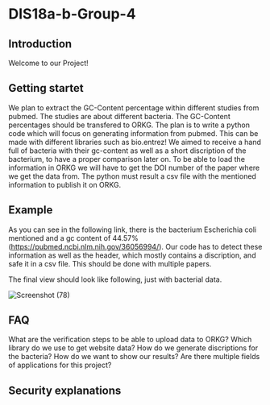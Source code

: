 # DIS18a-b-Group-4

## Introduction

Welcome to our Project! 

## Getting startet

We plan to extract the GC-Content percentage within different studies from pubmed. The studies are about different bacteria. The GC-Content percentages should be transfered to ORKG.
The plan is to write a python code which will focus on generating information from pubmed. This can be made with different libraries such as bio.entrez! We aimed to receive a hand full of bacteria with their gc-content as well as a short discription of the bacterium, to have a proper comparison later on. To be able to load the information in ORKG we will have to get the DOI number of the paper where we get the data from.
The python must result a csv file with the mentioned information to publish it on ORKG.

## Example

As you can see in the following link, there is the bacterium Escherichia coli mentioned and a gc content of 44.57% (https://pubmed.ncbi.nlm.nih.gov/36056994/).
Our code has to detect these information as well as the header, which mostly contains a discription, and safe it in a csv file. This should be done with multiple papers.

The final view should look like following, just with bacterial data.

![Screenshot (78)](https://user-images.githubusercontent.com/92676445/211535772-5914cef3-9a17-4fe9-b126-e0866422b9b6.png)

## FAQ

What are the verification steps to be able to upload data to ORKG?
Which library do we use to get website data?
How do we generate discriptions for the bacteria?
How do we want to show our results?
Are there multiple fields of applications for this project?

## Security explanations


